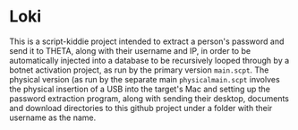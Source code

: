 # Loki
This is a script-kiddie project intended to extract a person's password and send it to THETA, along with their username and IP, in order to be automatically injected into a database to be recursively looped through by a botnet activation project, as run by the primary version `main.scpt`. The physical version (as run by the separate main `physicalmain.scpt` involves the physical insertion of a USB into the target's Mac and setting up the password extraction program, along with sending their desktop, documents and download directories to this github project under a folder with their username as the name.
